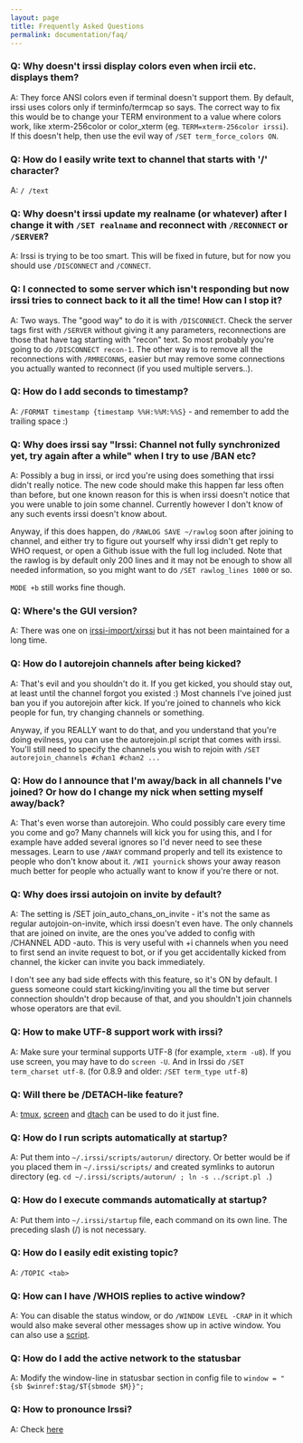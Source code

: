 ```yaml
---
layout: page
title: Frequently Asked Questions
permalink: documentation/faq/
---
```

### Q: Why doesn't irssi display colors even when ircii etc. displays them?

A: They force ANSI colors even if terminal doesn't support them. By default, irssi uses colors only if terminfo/termcap so says. The correct way to fix this would be to change your TERM environment to a value where colors work, like xterm-256color or color_xterm (eg. `TERM=xterm-256color irssi`). If this doesn't help, then use the evil way of `/SET term_force_colors ON`.

### Q: How do I easily write text to channel that starts with '/' character?

A: `/ /text`

### Q: Why doesn't irssi update my realname (or whatever) after I change it with `/SET realname` and reconnect with `/RECONNECT` or `/SERVER`?

A: Irssi is trying to be too smart. This will be fixed in future, but for now you should use `/DISCONNECT` and `/CONNECT`.

### Q: I connected to some server which isn't responding but now irssi tries to connect back to it all the time! How can I stop it?

A: Two ways. The "good way" to do it is with `/DISCONNECT`. Check the server tags first with `/SERVER` without giving it any parameters, reconnections are those that have tag starting with "recon" text. So most probably you're going to do `/DISCONNECT recon-1`. The other way is to remove all the reconnections with `/RMRECONNS`, easier but may remove some connections you actually wanted to reconnect (if you used multiple servers..).

### Q: How do I add seconds to timestamp?

A: `/FORMAT timestamp {timestamp %%H:%%M:%%S}` - and remember to add the trailing space :)

### Q: Why does irssi say "Irssi: Channel not fully synchronized yet, try again after a while" when I try to use /BAN etc?

A: Possibly a bug in irssi, or ircd you're using does something that irssi didn't really notice. The new code should make this happen far less often than before, but one known reason for this is when irssi doesn't notice that you were unable to join some channel. Currently however I don't know of any such events irssi doesn't know about.

Anyway, if this does happen, do `/RAWLOG SAVE ~/rawlog` soon after joining to channel, and either try to figure out yourself why irssi didn't get reply to WHO request, or open a Github issue with the full log included. Note that the rawlog is by default only 200 lines and it may not be enough to show all needed information, so you might want to do `/SET rawlog_lines 1000` or so.

`MODE +b` still works fine though.

### Q: Where's the GUI version?

A: There was one on [irssi-import/xirssi](https://github.com/irssi-import/xirssi) but it has not been maintained for a long time.

### Q: How do I autorejoin channels after being kicked?

A: That's evil and you shouldn't do it. If you get kicked, you should stay out, at least until the channel forgot you existed :) Most channels I've joined just ban you if you autorejoin after kick. If you're joined to channels who kick people for fun, try changing channels or something.

Anyway, if you REALLY want to do that, and you understand that you're doing evilness, you can use the autorejoin.pl script that comes with irssi. You'll still need to specify the channels you wish to rejoin with `/SET autorejoin_channels #chan1 #chan2 ...`

### Q: How do I announce that I'm away/back in all channels I've joined? Or how do I change my nick when setting myself away/back?

A: That's even worse than autorejoin. Who could possibly care every time you come and go? Many channels will kick you for using this, and I for example have added several ignores so I'd never need to see these messages. Learn to use `/AWAY` command properly and tell its existence to people who don't know about it. `/WII yournick` shows your away reason much better for people who actually want to know if you're there or not.

### Q: Why does irssi autojoin on invite by default?

A: The setting is /SET join_auto_chans_on_invite - it's not the same as regular autojoin-on-invite, which irssi doesn't even have. The only channels that are joined on invite, are the ones you've added to config with /CHANNEL ADD -auto. This is very useful with +i channels when you need to first send an invite request to bot, or if you get accidentally kicked from channel, the kicker can invite you back immediately.

I don't see any bad side effects with this feature, so it's ON by default. I guess someone could start kicking/inviting you all the time but server connection shouldn't drop because of that, and you shouldn't join channels whose operators are that evil.

### Q: How to make UTF-8 support work with irssi?

A: Make sure your terminal supports UTF-8 (for example, `xterm -u8`). If you use screen, you may have to do `screen -U`. And in Irssi do `/SET term_charset utf-8`. (for 0.8.9 and older: `/SET term_type utf-8`)

### Q: Will there be /DETACH-like feature?

A: [tmux](https://tmux.github.io/), [screen](https://www.gnu.org/software/screen/screen.html) and [dtach](http://dtach.sf.net/) can be used to do it just fine.

### Q: How do I run scripts automatically at startup?

A: Put them into `~/.irssi/scripts/autorun/` directory. Or better would be if you placed them in `~/.irssi/scripts/` and created symlinks to autorun directory (eg. `cd ~/.irssi/scripts/autorun/ ; ln -s ../script.pl .`)

### Q: How do I execute commands automatically at startup?

A: Put them into `~/.irssi/startup` file, each command on its own line. The preceding slash (/) is not necessary.

### Q: How do I easily edit existing topic?

A: `/TOPIC <tab>`

### Q: How can I have /WHOIS replies to active window?

A: You can disable the status window, or do `/WINDOW LEVEL -CRAP` in it which would also make several other messages show up in active window. You can also use a [script](https://dgl.cx/irssi/hack-whois-in-current-window.pl).

### Q: How do I add the active network to the statusbar

A: Modify the window-line in statusbar section in config file to `window = "{sb $winref:$tag/$T{sbmode $M}}";`

### Q: How to pronounce Irssi?

A: Check [here](/assets/irssi.wav)

<script type="text/javascript" src="/assets/js/faq.js"></script>
